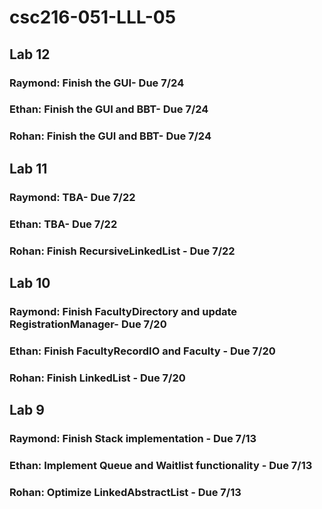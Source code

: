 # csc216-051-LLL-05
## Lab 12

### Raymond: Finish the GUI- Due 7/24

### Ethan: Finish the GUI and BBT- Due 7/24

### Rohan: Finish  the GUI and BBT- Due 7/24


## Lab 11

### Raymond: TBA- Due 7/22

### Ethan: TBA- Due 7/22

### Rohan: Finish RecursiveLinkedList - Due 7/22

## Lab 10

### Raymond: Finish FacultyDirectory and update RegistrationManager- Due 7/20

### Ethan: Finish FacultyRecordIO and Faculty - Due 7/20

### Rohan: Finish LinkedList - Due 7/20

## Lab 9

### Raymond: Finish Stack implementation - Due 7/13

### Ethan: Implement Queue and Waitlist functionality - Due 7/13

### Rohan: Optimize LinkedAbstractList - Due 7/13
